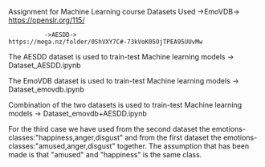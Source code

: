 Assignment for Machine Learning course
Datasets Used ->EmoVDB-> https://openslr.org/115/ 


              ->AESDD-> https://mega.nz/folder/0ShVXY7C#-73kVoK05OjTPEA95UUvMw
              
              
The AESDD dataset is used to train-test Machine learning models ->  Dataset_AESDD.ipynb


The EmoVDB dataset is used to train-test Machine learning models -> Dataset_emovdb.ipynb


Combination of the two datasets is used to train-test Machine learning models -> Dataset_emovdb+AESDD.ipynb

For the third case we have used from the second dataset the emotions-classes:"happiness,anger,disgust"
and from the first dataset the emotions-classes:"amused,anger,disgust" together. 
The assumption that has been made is that "amused" and "happiness" is the same class.
